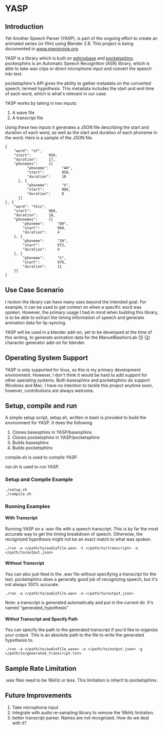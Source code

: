 # YASP

## Introduction
Yet Another Speech Parser (YASP), is part of the ongoing effort to create an animated series (or film) using Blender 2.8. This project is being documented in www.openmovie.org.

YASP is a library which is built on [sphinxbase](https://github.com/cmusphinx/sphinxbase) and [pocketsphinx](https://github.com/cmusphinx/pocketsphinx). pockesphinx is an Automatic Speech Recognition (ASR) library, which is able to take wav clips or direct microphone input and convert the speech into text.

pocketsphinx's API gives the ability to gather metadata on the converted speech, termed hypothesis. This metadata includes the start and end time of each word, which is what's relevant in our case.

YASP works by taking in two inputs:
1. A wave file
2. A transcript file

Using these two inputs it generates a JSON file describing the start and duration of each word, as well as the start and duration of each phoneme in the word. Here is a sample of the JSON file.
```
{
    "word": "of",
    "start":        950,
    "duration":     17,
    "phonemes":     [{
          "phoneme":      "AH",
          "start":        950,
          "duration":     10
      }, {
          "phoneme":      "V",
          "start":        960,
          "duration":     8
      }]
}, {
    "word": "this",
    "start":        968,
    "duration":     18,
    "phonemes":     [{
        "phoneme":      "DH",
        "start":        968,
        "duration":     4
    }, {
        "phoneme":      "IH",
        "start":        972,
        "duration":     4
    }, {
        "phoneme":      "S",
        "start":        976,
        "duration":     11
    }]
}
```
## Use Case Scenario
I reckon the library can have many uses beyond the intended goal. For example, it can be used to get context on when a specific word was spoken. However, the primary usage I had in mind when building this library, is to be able to extract the timing information of speech and generate animation data for lip-syncing.

YASP will be used in a blender add-on, yet to be developed at the time of this writing, to generate animation data for the ManuelBasitionLab ([1](https://github.com/amirpavlo/manuelbastionilab)) ([2](https://github.com/animate1978/MB-Lab)) character generator add-on for blender.

## Operating System Support
YASP is only supported for linux, as this is my primary development environment. However, I don't think it would be hard to add support for other operating systems. Both basesphinx and pocketsphinx do support Windows and Mac. I have no intention to tackle this project anytime soon, however, contributions are always welcome.

## Setup, compile and run
A simple setup script, setup.sh, written in bash is provided to build the environment for YASP. It does the following

1. Clones basesphinx in YASP/basesphinx
2. Clones pocketsphinx in YASP/pocketsphinx
3. Builds basesphinx
4. Builds pocketsphinx

compile.sh is used to compile YASP.

run.sh is used to run YASP.

### Setup and Compile Example 
```
./setup.sh
./compile.sh
```

### Running Examples
#### With Transcript
Running YASP on a .wav file with a speech transcript. This is by far the most accurate way to get the timing breakdown of speech. Otherwise, the recognized hypothesis might not be an exact match to what was spoken.

```
./run -a </path/to/audiofile.wav> -t </path/to/transcript> -o </path/to/output.json>
```

#### Without Transcript
You can also just feed in the .wav file without specifying a transcript for the text. pocketsphinx does a generally good job of recognizing speech, but it's not always 100% accurate.
```
./run -a </path/to/audiofile.wav> -o </path/to/output.json>
```
Note: a transcript is generated automatically and put in the current dir. It's named "generated_hypothesis"

#### Withut Transcript and Specify Path
You can specify the path to the generated transcript if you'd like to organize your output. This is an absolute path to the file to write the generated hypothesis to.
```
./run -a </path/to/audiofile.wave> -o </path/to/output.json> -g </path/to/generated_transcript.txt>
```

## Sample Rate Limitation
.wav files need to be 16kHz or less. This limitation is inherit to pocketsphinx.

## Future Improvements
1. Take microphone input
2. Integrate with audio re-sampling library to remove the 16kHz limitation.
3. better transcript parser. Names are not recognized. How do we deal with it?
